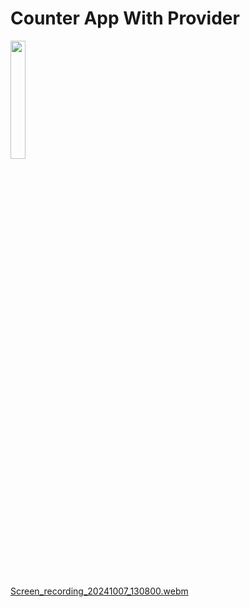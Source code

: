 # Counter App With Provider

<p>
  <img src="https://github.com/user-attachments/assets/b6931f19-2048-48a8-af93-58ed0906bf4a" width="22%">
  
</p>

[Screen_recording_20241007_130800.webm](https://github.com/user-attachments/assets/65dfc591-061c-4f6c-b39e-1272afb0025e)



